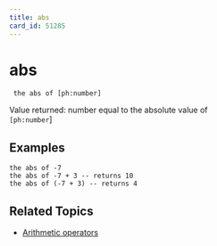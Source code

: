 ```yaml
---
title: abs
card_id: 51285
---
```


# abs

<code><pre>
the abs of [ph:number]
</pre></code>

Value returned:  number equal to the absolute value of<code> [ph:number</code>] 


## Examples

```
the abs of -7
the abs of -7 + 3 -- returns 10
the abs of (-7 + 3) -- returns 4
```

## Related Topics

* [Arithmetic operators](/HyperTalkReference/operatorsandconstants/Arithmetic-operators)

